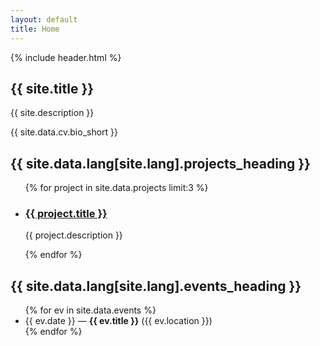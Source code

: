 ```yaml
---
layout: default
title: Home
---
```

{% include header.html %}

<section class="hero">
  <h1>{{ site.title }}</h1>
  <p>{{ site.description }}</p>
  <p>{{ site.data.cv.bio_short }}</p>
</section>

<section class="latest-projects">
  <h2>{{ site.data.lang[site.lang].projects_heading }}</h2>
  <ul class="project-list">
    {% for project in site.data.projects limit:3 %}
      <li class="project-card">
        <h3><a href="{{ project.link }}">{{ project.title }}</a></h3>
        <p>{{ project.description }}</p>
      </li>
    {% endfor %}
  </ul>
</section>

<section class="upcoming-events">
  <h2>{{ site.data.lang[site.lang].events_heading }}</h2>
  <ul>
    {% for ev in site.data.events %}
      <li>{{ ev.date }} — <strong>{{ ev.title }}</strong> ({{ ev.location }})</li>
    {% endfor %}
  </ul>
</section>
